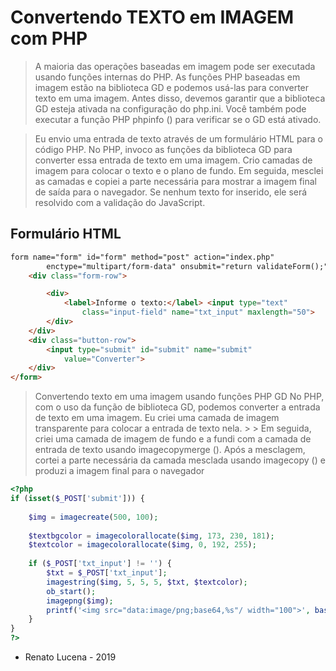 # Convertendo TEXTO em IMAGEM com PHP

> A maioria das operações baseadas em imagem pode ser executada usando funções internas do PHP. As funções PHP baseadas em imagem estão na biblioteca GD e podemos usá-las para converter texto em uma imagem. Antes disso, devemos garantir que a biblioteca GD esteja ativada na configuração do php.ini. Você também pode executar a função PHP phpinfo () para verificar se o GD está ativado.

> Eu envio uma entrada de texto através de um formulário HTML para o código PHP. No PHP, invoco as funções da biblioteca GD para converter essa entrada de texto em uma imagem. Crio camadas de imagem para colocar o texto e o plano de fundo. Em seguida, mesclei as camadas e copiei a parte necessária para mostrar a imagem final de saída para o navegador. Se nenhum texto for inserido, ele será resolvido com a validação do JavaScript.

## Formulário HTML

```html
form name="form" id="form" method="post" action="index.php"
        enctype="multipart/form-data" onsubmit="return validateForm();">
    <div class="form-row">

        <div>
            <label>Informe o texto:</label> <input type="text"
                class="input-field" name="txt_input" maxlength="50">
        </div>
    </div>
    <div class="button-row">
        <input type="submit" id="submit" name="submit"
            value="Converter">
    </div>
</form>

```

> Convertendo texto em uma imagem usando funções PHP GD
> No PHP, com o uso da função de biblioteca GD, podemos converter a entrada de texto em uma imagem. Eu criei uma camada de imagem transparente para colocar a entrada de texto nela. > > Em seguida, criei uma camada de imagem de fundo e a fundi com a camada de entrada de texto usando imagecopymerge (). Após a mesclagem, cortei a parte necessária da camada mesclada usando imagecopy () e produzi a imagem final para o navegador

```php
<?php
if (isset($_POST['submit'])) {
    
    $img = imagecreate(500, 100);
    
    $textbgcolor = imagecolorallocate($img, 173, 230, 181);
    $textcolor = imagecolorallocate($img, 0, 192, 255);
    
    if ($_POST['txt_input'] != '') {
        $txt = $_POST['txt_input'];
        imagestring($img, 5, 5, 5, $txt, $textcolor);
        ob_start();
        imagepng($img);
        printf('<img src="data:image/png;base64,%s"/ width="100">', base64_encode(ob_get_clean()));
    }
}
?>
```
- Renato Lucena - 2019
